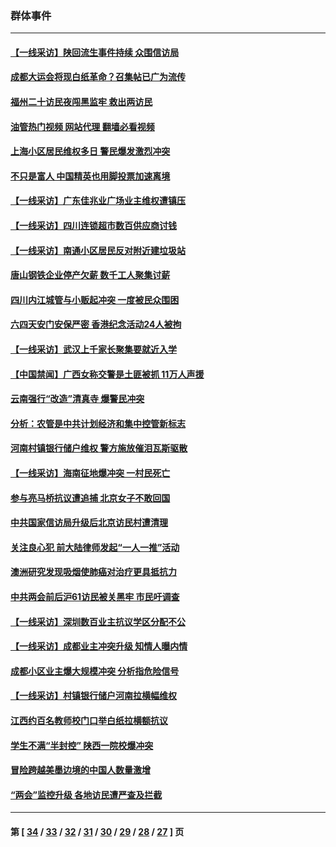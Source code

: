 ### 群体事件
---
#### [【一线采访】陕回流生事件持续 众围信访局](../../pages/ncid279/n14040242.md?07260845) 
#### [成都大运会将现白纸革命？召集帖已广为流传](../../pages/ncid279/n14033119.md?07260845) 
#### [福州二十访民夜闯黑监牢 救出两访民](../../pages/ncid279/n14031617.md?07260845) 
#### [油管热门视频 网站代理 翻墙必看视频](http://138.2.39.72:81/youtube.html?epic-marker?07260845)
#### [上海小区居民维权多日 警民爆发激烈冲突](../../pages/ncid279/n14029221.md?07260845) 
#### [不只是富人 中国精英也用脚投票加速离境](../../pages/ncid279/n14029086.md?07260845) 
#### [【一线采访】广东佳兆业广场业主维权遭镇压](../../pages/ncid279/n14028175.md?07260845) 
#### [【一线采访】四川连锁超市数百供应商讨钱](../../pages/ncid279/n14025102.md?07260845) 
#### [【一线采访】南通小区居民反对附近建垃圾站](../../pages/ncid279/n14021690.md?07260845) 
#### [唐山钢铁企业停产欠薪 数千工人聚集讨薪](../../pages/ncid279/n14017404.md?07260845) 
#### [四川内江城管与小贩起冲突 一度被民众围困](../../pages/ncid279/n14015922.md?07260845) 
#### [六四天安门安保严密 香港纪念活动24人被拘](../../pages/ncid279/n14009800.md?07260845) 
#### [【一线采访】武汉上千家长聚集要就近入学](../../pages/ncid279/n14009497.md?07260845) 
#### [【中国禁闻】广西女称交警是土匪被抓 11万人声援](../../pages/ncid279/n14006869.md?07260845) 
#### [云南强行“改造”清真寺 爆警民冲突](../../pages/ncid279/n14005561.md?07260845) 
#### [分析：农管是中共计划经济和集中控管新标志](../../pages/ncid279/n14000665.md?07260845) 
#### [河南村镇银行储户维权 警方施放催泪瓦斯驱散](../../pages/ncid279/n13998750.md?07260845) 
#### [【一线采访】海南征地爆冲突 一村民死亡](../../pages/ncid279/n13989137.md?07260845) 
#### [参与亮马桥抗议遭追捕 北京女子不敢回国](../../pages/ncid279/n13985420.md?07260845) 
#### [中共国家信访局升级后北京访民村遭清理](../../pages/ncid279/n13984826.md?07260845) 
#### [关注良心犯 前大陆律师发起“一人一推”活动](../../pages/ncid279/n13980524.md?07260845) 
#### [澳洲研究发现吸烟使肺癌对治疗更具抵抗力](../../pages/ncid279/n13977762.md?07260845) 
#### [中共两会前后沪61访民被关黑牢 市民吁调查](../../pages/ncid279/n13976054.md?07260845) 
#### [【一线采访】深圳数百业主抗议学区分配不公](../../pages/ncid279/n13976680.md?07260845) 
#### [【一线采访】成都业主冲突升级 知情人曝内情](../../pages/ncid279/n13965289.md?07260845) 
#### [成都小区业主爆大规模冲突 分析指危险信号](../../pages/ncid279/n13964520.md?07260845) 
#### [【一线采访】村镇银行储户河南拉横幅维权](../../pages/ncid279/n13964555.md?07260845) 
#### [江西约百名教师校门口举白纸拉横额抗议](../../pages/ncid279/n13958579.md?07260845) 
#### [学生不满“半封控” 陕西一院校爆冲突](../../pages/ncid279/n13946647.md?07260845) 
#### [冒险跨越美墨边境的中国人数量激增](../../pages/ncid279/n13946742.md?07260845) 
#### [“两会”监控升级 各地访民遭严查及拦截](../../pages/ncid279/n13942702.md?07260845) 

---
#### 第 [ [34](./34.md?07260845) / [33](./33.md?07260845) / [32](./32.md?07260845) / [31](./31.md?07260845) / [30](./30.md?07260845) / [29](./29.md?07260845) / [28](./28.md?07260845) / [27](./27.md?07260845) ] 页
